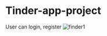 # Tinder-app-project
User can login, register
![finder1](https://user-images.githubusercontent.com/67648510/87552364-36508d00-c6cf-11ea-88e5-c684f5a53c5d.png)
